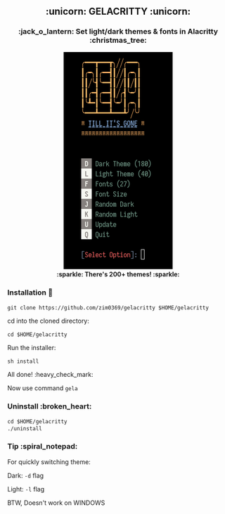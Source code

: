 <h2 align='center'> :unicorn: GELACRITTY :unicorn: </h1>
<h3 align='center'> :jack_o_lantern: Set light/dark themes & fonts in Alacritty :christmas_tree: </h1>

<p align='center'>
<img src="images/gela_banner.png" /><br>
<strong> :sparkle: There's 200+ themes! :sparkle: </strong>
</p>

### Installation :rainbow:

    git clone https://github.com/zim0369/gelacritty $HOME/gelacritty

cd into the cloned directory:

    cd $HOME/gelacritty

Run the installer:

    sh install

All done! :heavy\_check\_mark:

Now use command `gela`

### Uninstall :broken\_heart:

    cd $HOME/gelacritty
    ./uninstall

### Tip :spiral\_notepad:

For quickly switching theme:

Dark: `-d` flag

Light: `-l` flag

BTW, Doesn't work on WINDOWS
